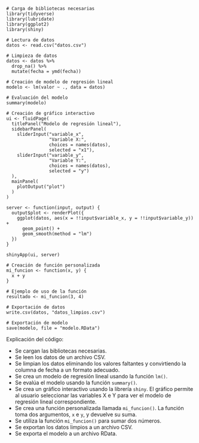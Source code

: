 ```
# Carga de bibliotecas necesarias
library(tidyverse)
library(lubridate)
library(ggplot2)
library(shiny)

# Lectura de datos
datos <- read.csv("datos.csv")

# Limpieza de datos
datos <- datos %>%
  drop_na() %>%
  mutate(fecha = ymd(fecha))

# Creación de modelo de regresión lineal
modelo <- lm(valor ~ ., data = datos)

# Evaluación del modelo
summary(modelo)

# Creación de gráfico interactivo
ui <- fluidPage(
  titlePanel("Modelo de regresión lineal"),
  sidebarPanel(
    sliderInput("variable_x",
                "Variable X:",
                choices = names(datos),
                selected = "x1"),
    sliderInput("variable_y",
                "Variable Y:",
                choices = names(datos),
                selected = "y")
  ),
  mainPanel(
    plotOutput("plot")
  )
)

server <- function(input, output) {
  output$plot <- renderPlot({
    ggplot(datos, aes(x = !!input$variable_x, y = !!input$variable_y)) +
      geom_point() +
      geom_smooth(method = "lm")
  })
}

shinyApp(ui, server)

# Creación de función personalizada
mi_funcion <- function(x, y) {
  x + y
}

# Ejemplo de uso de la función
resultado <- mi_funcion(3, 4)

# Exportación de datos
write.csv(datos, "datos_limpios.csv")

# Exportación de modelo
save(modelo, file = "modelo.RData")
```

Explicación del código:

* Se cargan las bibliotecas necesarias.
* Se leen los datos de un archivo CSV.
* Se limpian los datos eliminando los valores faltantes y convirtiendo la columna de fecha a un formato adecuado.
* Se crea un modelo de regresión lineal usando la función `lm()`.
* Se evalúa el modelo usando la función `summary()`.
* Se crea un gráfico interactivo usando la librería `shiny`. El gráfico permite al usuario seleccionar las variables X e Y para ver el modelo de regresión lineal correspondiente.
* Se crea una función personalizada llamada `mi_funcion()`. La función toma dos argumentos, `x` e `y`, y devuelve su suma.
* Se utiliza la función `mi_funcion()` para sumar dos números.
* Se exportan los datos limpios a un archivo CSV.
* Se exporta el modelo a un archivo RData.